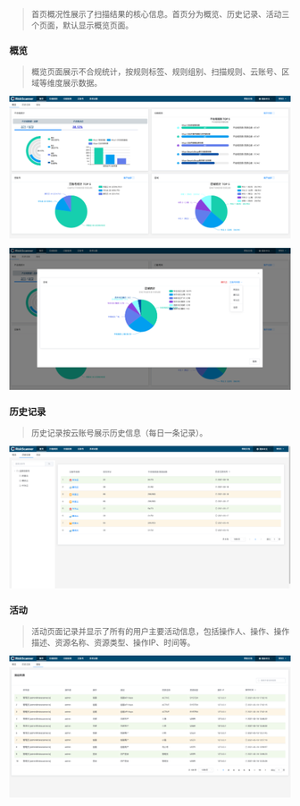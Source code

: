 
>首页概况性展示了扫描结果的核心信息。首页分为概览、历史记录、活动三个页面，默认显示概览页面。

### 概览

>概览页面展示不合规统计，按规则标签、规则组别、扫描规则、云账号、区域等维度展示数据。

![概览](../img/user_manual/dashboard/1.png)

![概览](../img/user_manual/dashboard/2.png)


### 历史记录

>历史记录按云账号展示历史信息（每日一条记录）。

![历史记录](../img/user_manual/dashboard/3.png)

### 活动

>活动页面记录并显示了所有的用户主要活动信息，包括操作人、操作、操作描述、资源名称、资源类型、操作IP、时间等。

![活动](../img/user_manual/dashboard/4.png)











































